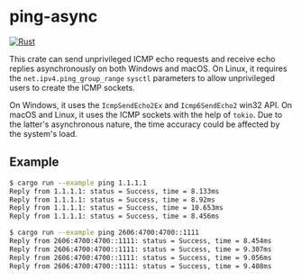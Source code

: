 # ping-async

[![Rust](https://github.com/hankbao/ping-async/actions/workflows/rust.yml/badge.svg)](https://github.com/hankbao/ping-async/actions/workflows/rust.yml)

This crate can send unprivileged ICMP echo requests and receive echo replies asynchronously on both Windows and macOS. On Linux, it requires the `net.ipv4.ping_group_range` `sysctl` parameters to allow unprivileged users to create the ICMP sockets.

On Windows, it uses the `IcmpSendEcho2Ex` and `Icmp6SendEcho2` win32 API. On macOS and Linux, it uses the ICMP sockets with the help of `tokio`. Due to the latter's asynchronous nature, the time accuracy could be affected by the system's load.

## Example

```bash
$ cargo run --example ping 1.1.1.1
Reply from 1.1.1.1: status = Success, time = 8.133ms
Reply from 1.1.1.1: status = Success, time = 8.92ms
Reply from 1.1.1.1: status = Success, time = 10.653ms
Reply from 1.1.1.1: status = Success, time = 8.456ms

$ cargo run --example ping 2606:4700:4700::1111
Reply from 2606:4700:4700::1111: status = Success, time = 8.454ms
Reply from 2606:4700:4700::1111: status = Success, time = 9.307ms
Reply from 2606:4700:4700::1111: status = Success, time = 9.056ms
Reply from 2606:4700:4700::1111: status = Success, time = 9.408ms
```
